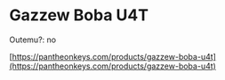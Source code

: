# Gazzew Boba U4T

Outemu?: no

[https://pantheonkeys.com/products/gazzew-boba-u4t](https://pantheonkeys.com/products/gazzew-boba-u4t)